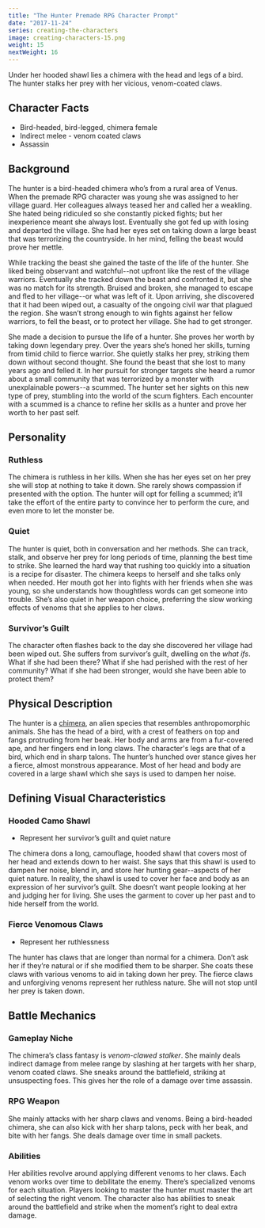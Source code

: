 ```yaml
---
title: "The Hunter Premade RPG Character Prompt"
date: "2017-11-24"
series: creating-the-characters
image: creating-characters-15.png
weight: 15
nextWeight: 16
---
```


Under her hooded shawl lies a chimera with the head and legs of a bird. The hunter stalks her prey with her vicious, venom-coated claws.<!--more-->

## Character Facts
- Bird-headed, bird-legged, chimera female
- Indirect melee - venom coated claws
- Assassin

## Background
The hunter is a bird-headed chimera who’s from a rural area of Venus. When the premade RPG character was young she was assigned to her village guard. Her colleagues always teased her and called her a weakling. She hated being ridiculed so she constantly picked fights; but her inexperience meant she always lost. Eventually she got fed up with losing and departed the village. She had her eyes set on taking down a large beast that was terrorizing the countryside. In her mind, felling the beast would prove her mettle.

While tracking the beast she gained the taste of the life of the hunter. She liked being observant and watchful--not upfront like the rest of the village warriors. Eventually she tracked down the beast and confronted it, but she was no match for its strength. Bruised and broken, she managed to escape and fled to her village--or what was left of it. Upon arriving, she discovered that it had been wiped out, a casualty of the ongoing civil war that plagued the region. She wasn’t strong enough to win fights against her fellow warriors, to fell the beast, or to protect her village. She had to get stronger.

She made a decision to pursue the life of a hunter. She proves her worth by taking down legendary prey. Over the years she’s honed her skills, turning from timid child to fierce warrior. She quietly stalks her prey, striking them down without second thought. She found the beast that she lost to many years ago and felled it. In her pursuit for stronger targets she heard a rumor about a small community that was terrorized by a monster with unexplainable powers--a scummed. The hunter set her sights on this new type of prey, stumbling into the world of the scum fighters. Each encounter with a scummed is a chance to refine her skills as a hunter and prove her worth to her past self.

## Personality
### Ruthless
The chimera is ruthless in her kills. When she has her eyes set on her prey she will stop at nothing to take it down. She rarely shows compassion if presented with the option. The hunter will opt for felling a scummed; it’ll take the effort of the entire party to convince her to perform the cure, and even more to let the monster be.

### Quiet
The hunter is quiet, both in conversation and her methods. She can track, stalk, and observe her prey for long periods of time, planning the best time to strike. She learned the hard way that rushing too quickly into a situation is a recipe for disaster. The chimera keeps to herself and she talks only when needed. Her mouth got her into fights with her friends when she was young, so she understands how thoughtless words can get someone into trouble. She’s also quiet in her weapon choice, preferring the slow working effects of venoms that she applies to her claws.

### Survivor’s Guilt
The character often flashes back to the day she discovered her village had been wiped out. She suffers from survivor’s guilt, dwelling on the _what ifs_. What if she had been there? What if she had perished with the rest of her community? What if she had been stronger, would she have been able to protect them?

## Physical Description
The hunter is a [chimera](/blog/creating-the-characters/animal-rpg-character-race/), an alien species that resembles anthropomorphic animals. She has the head of a bird, with a crest of feathers on top and fangs protruding from her beak. Her body and arms are from a fur-covered ape, and her fingers end in long claws. The character's legs are that of a bird, which end in sharp talons. The hunter’s hunched over stance gives her a fierce, almost monstrous appearance. Most of her head and body are covered in a large shawl which she says is used to dampen her noise.

## Defining Visual Characteristics

### Hooded Camo Shawl
- Represent her survivor’s guilt and quiet nature

The chimera dons a long, camouflage, hooded shawl that covers most of her head and extends down to her waist. She says that this shawl is used to dampen her noise, blend in, and store her hunting gear--aspects of her quiet nature. In reality, the shawl is used to cover her face and body as an expression of her survivor’s guilt. She doesn’t want people looking at her and judging her for living. She uses the garment to cover up her past and to hide herself from the world.

### Fierce Venomous Claws
- Represent her ruthlessness

The hunter has claws that are longer than normal for a chimera. Don’t ask her if they’re natural or if she modified them to be sharper. She coats these claws with various venoms to aid in taking down her prey. The fierce claws and unforgiving venoms represent her ruthless nature. She will not stop until her prey is taken down.

## Battle Mechanics
### Gameplay Niche
The chimera’s class fantasy is _venom-clawed stalker_. She mainly deals indirect damage from melee range by slashing at her targets with her sharp, venom coated claws. She sneaks around the battlefield, striking at unsuspecting foes. This gives her the role of a damage over time assassin.

### RPG Weapon
She mainly attacks with her sharp claws and venoms. Being a bird-headed chimera, she can also kick with her sharp talons, peck with her beak, and bite with her fangs. She deals damage over time in small packets.

### Abilities
Her abilities revolve around applying different venoms to her claws. Each venom works over time to debilitate the enemy. There’s specialized venoms for each situation. Players looking to master the hunter must master the art of selecting the right venom. The character also has abilities to sneak around the battlefield and strike when the moment’s right to deal extra damage.
